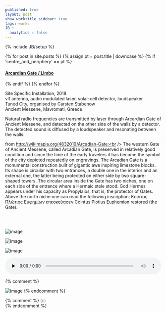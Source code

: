 ```yaml
---
published: true
layout: post
show_worktitle_sidebar: true
tags: works
JB :
  analytics : false
---
```


{% include JB/setup %}


{% for post in site.posts %}
	{% assign pt = post.title | downcase %}
	{% if 'centre_and_periphery' == pt %}
<h4><a href="{{ BASE_PATH }}{{ post.url }}">Arcardian Gate / Limbo</a></h4>
	{% endif %}
{% endfor %}

<p>
Site Specific Installation, 2018<br />
vlf antenna, audio modulated laser, solar-cell detector, loudspeaker<br />
Tuned City, organised by Carsten Stabenow<br />
Ancient Messene, Mavromati, Greece<br />


Natural radio frequencies are transmitted by laser through Arcardian Gate of Ancient Messene, and detected on the other side of the walls by a detector. The detected sound is diffused by a loudspeaker and resonating between the walls.

from http://wikimapia.org/4832019/Arcadian-Gate:<br />
The western Gate of Ancient Messene, called Arcadian Gate, is preserved in relatively good condition and since the time of the early travelers it has become the symbol of the city depicted repeatedly on engravings.
The Arcadian Gate is a monumental construction built of gigantic awe inspiring limestone blocks. Its shape is circular with two entrances, a double one in the interior and an external one, the latter being protected on either side by two square-shaped towers. The circular area inside the Gate has two niches, one on each side of the entrance where a Hermaic stele stood. God Hermes appears under his capacity as Propylaios, that is, the protector of Gates. Above the north niche one can read the following inscription: Κoιντος Πλώτιος Ευφημίων επεσκεύασεν Cointus Plotius Euphemion restored (the Gate).

<br /><br />


<img src="{{ site.url }}/images/arcardian_gate_detector_sm.jpg" alt="image">
<p></p>
<img src="{{ site.url }}/images/arcardian_gate_laser_sm.jpg" alt="image">
<p></p>
<img src="{{ site.url }}/images/arcardian_gate_night_sm.jpg" alt="image">


<p></p>
<audio controls style="width: 100%" preload="none">
  <source src="{{ site.url }}/images/arcardian_gate_short.mp3" type="audio/mpeg">
</audio>


{% comment %}
<p></p>
<img src="{{ site.url }}/images/arcardian_gate_detector_sm.jpg" alt="image">
{% endcomment %}




{% comment %}
<font color="grey">(c)<br /></font>
{% endcomment %}
